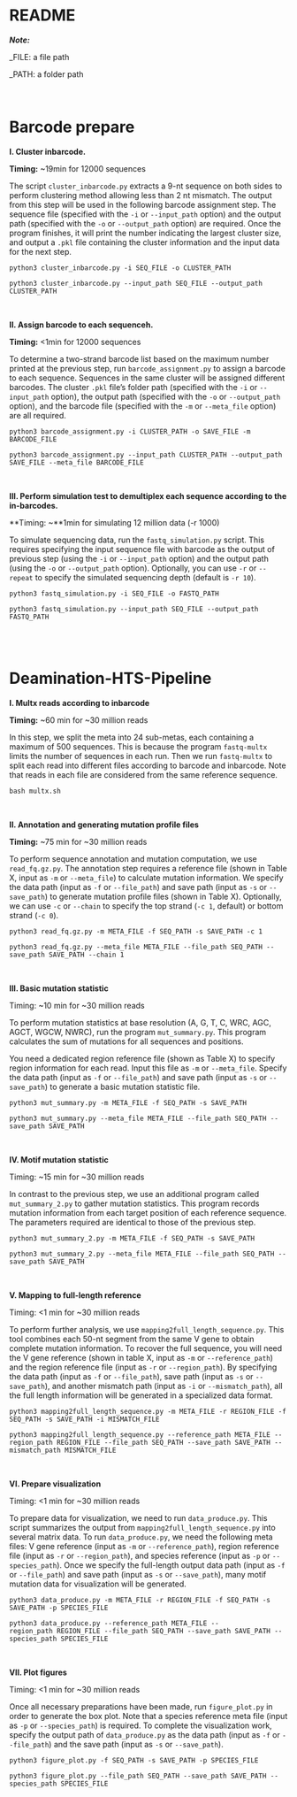 # README

***Note:***

_FILE: a file path

_PATH: a folder path

<br/>

# Barcode prepare

**I. Cluster inbarcode.**

**Timing:** ~19min for 12000 sequences

The script `cluster_inbarcode.py` extracts a 9-nt sequence on both sides to perform clustering method allowing less than 2 nt mismatch. The output from this step will be used in the following barcode assignment step. The sequence file (specified with the `-i` or `--input_path` option) and the output path (specified with the `-o` or `--output_path` option) are required. Once the program finishes, it will print the number indicating the largest cluster size, and output a `.pkl` file containing the cluster information and the input data for the next step.

```shell
python3 cluster_inbarcode.py -i SEQ_FILE -o CLUSTER_PATH

python3 cluster_inbarcode.py --input_path SEQ_FILE --output_path CLUSTER_PATH
```

<br/>

**II. Assign barcode to each sequenceh.**

**Timing:** <1min for 12000 sequences

To determine a two-strand barcode list based on the maximum number printed at the previous step, run `barcode_assignment.py` to assign a barcode to each sequence. Sequences in the same cluster will be assigned different barcodes. The cluster `.pkl` file’s folder path (specified with the `-i` or `--input_path` option), the output path (specified with the `-o` or `--output_path` option), and the barcode file (specified with the `-m` or `--meta_file` option) are all required. 

```shell
python3 barcode_assignment.py -i CLUSTER_PATH -o SAVE_FILE -m BARCODE_FILE

python3 barcode_assignment.py --input_path CLUSTER_PATH --output_path SAVE_FILE --meta_file BARCODE_FILE
```

<br/>

**III. Perform simulation test to demultiplex each sequence according to the in-barcodes.**

**Timing: ~**1min for simulating 12 million data (-r 1000)

To simulate sequencing data, run the `fastq_simulation.py` script. This requires specifying the input sequence file with barcode as the output of previous step (using the `-i` or `--input_path` option) and the output path (using the `-o` or `--output_path` option). Optionally, you can use `-r` or `--repeat` to specify the simulated sequencing depth (default is `-r 10`).

```shell
python3 fastq_simulation.py -i SEQ_FILE -o FASTQ_PATH

python3 fastq_simulation.py --input_path SEQ_FILE --output_path FASTQ_PATH
```

<br/><br/>

# Deamination-HTS-Pipeline

**I. Multx reads according to inbarcode**

**Timing:** ~60 min for ~30 million reads

In this step, we split the meta into 24 sub-metas, each containing a maximum of 500 sequences. This is because the program `fastq-multx` limits the number of sequences in each run. Then we run `fastq-multx` to split each read into different files according to barcode and inbarcode. Note that reads in each file are considered from the same reference sequence.

```shell
bash multx.sh
```

<br/>

**II. Annotation and generating mutation profile files**

**Timing:** ~75 min for ~30 million reads

To perform sequence annotation and mutation computation, we use `read_fq.gz.py`. The annotation step requires a reference file (shown in Table X, input as `-m` or `--meta_file`) to calculate mutation information. We specify the data path (input as `-f` or `--file_path`) and save path (input as `-s` or `--save_path`) to generate mutation profile files (shown in Table X). Optionally, we can use `-c` or `--chain` to specify the top strand (`-c 1`, default) or bottom strand (`-c 0`).

```shell
python3 read_fq.gz.py -m META_FILE -f SEQ_PATH -s SAVE_PATH -c 1

python3 read_fq.gz.py --meta_file META_FILE --file_path SEQ_PATH --save_path SAVE_PATH --chain 1
```

<br/>

**III. Basic mutation statistic**

Timing: ~10 min for ~30 million reads

To perform mutation statistics at base resolution (A, G, T, C, WRC, AGC, AGCT, WGCW, NWRC), run the program `mut_summary.py`. This program calculates the sum of mutations for all sequences and positions.

You need a dedicated region reference file (shown as Table X) to specify region information for each read. Input this file as `-m` or `--meta_file`. Specify the data path (input as `-f` or `--file_path`) and save path (input as `-s` or `--save_path`) to generate a basic mutation statistic file.

```shell
python3 mut_summary.py -m META_FILE -f SEQ_PATH -s SAVE_PATH

python3 mut_summary.py --meta_file META_FILE --file_path SEQ_PATH --save_path SAVE_PATH
```

<br/>

**IV. Motif mutation statistic**

Timing: ~15 min for ~30 million reads

In contrast to the previous step, we use an additional program called `mut_summary_2.py` to gather mutation statistics. This program records mutation information from each target position of each reference sequence. The parameters required are identical to those of the previous step.

```shell
python3 mut_summary_2.py -m META_FILE -f SEQ_PATH -s SAVE_PATH

python3 mut_summary_2.py --meta_file META_FILE --file_path SEQ_PATH --save_path SAVE_PATH
```

<br/>

**V. Mapping to full-length reference**

Timing: <1 min for ~30 million reads

To perform further analysis, we use `mapping2full_length_sequence.py`. This tool combines each 50-nt segment from the same V gene to obtain complete mutation information. To recover the full sequence, you will need the V gene reference (shown in table X, input as `-m` or `--reference_path`) and the region reference file (input as `-r` or `--region_path`). By specifying the data path (input as `-f` or `--file_path`), save path (input as `-s` or `--save_path`), and another mismatch path (input as `-i` or `--mismatch_path`), all the full length information will be generated in a specialized data format.

```shell
python3 mapping2full_length_sequence.py -m META_FILE -r REGION_FILE -f SEQ_PATH -s SAVE_PATH -i MISMATCH_FILE

python3 mapping2full_length_sequence.py --reference_path META_FILE --region_path REGION_FILE --file_path SEQ_PATH --save_path SAVE_PATH --mismatch_path MISMATCH_FILE
```

<br/>

**VI. Prepare visualization**

Timing: <1 min for ~30 million reads

To prepare data for visualization, we need to run `data_produce.py`. This script summarizes the output from `mapping2full_length_sequence.py` into several matrix data. To run `data_produce.py`, we need the following meta files: V gene reference (input as `-m` or `--reference_path`), region reference file (input as `-r` or `--region_path`), and species reference (input as `-p` or `--species_path`). Once we specify the full-length output data path (input as `-f` or `--file_path`) and save path (input as `-s` or `--save_path`), many motif mutation data for visualization will be generated.

```shell
python3 data_produce.py -m META_FILE -r REGION_FILE -f SEQ_PATH -s SAVE_PATH -p SPECIES_FILE

python3 data_produce.py --reference_path META_FILE --region_path REGION_FILE --file_path SEQ_PATH --save_path SAVE_PATH --species_path SPECIES_FILE
```

<br/>

**VII. Plot figures**

Timing: <1 min for ~30 million reads

Once all necessary preparations have been made, run `figure_plot.py` in order to generate the box plot. Note that a species reference meta file (input as `-p` or `--species_path`) is required. To complete the visualization work, specify the output path of `data_produce.py` as the data path (input as `-f` or `--file_path`) and the save path (input as `-s` or `--save_path`).

```shell
python3 figure_plot.py -f SEQ_PATH -s SAVE_PATH -p SPECIES_FILE

python3 figure_plot.py --file_path SEQ_PATH --save_path SAVE_PATH --species_path SPECIES_FILE
```
